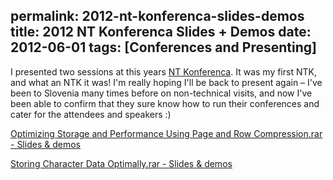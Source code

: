 permalink: 2012-nt-konferenca-slides-demos
title: 2012 NT Konferenca Slides + Demos
date: 2012-06-01
tags: [Conferences and Presenting]
---
I presented two sessions at this years [NT Konferenca](http://www.ntk.si/). It was my first NTK, and what an NTK it was! I'm really hoping I'll be back to present again – I've been to Slovenia many times before on non-technical visits, and now I've been able to confirm that they sure know how to run their conferences and cater for the attendees and speakers :)

<!-- more -->

[Optimizing Storage and Performance Using Page and Row Compression.rar - Slides & demos](2012-05-24-NTK-Optimizing-Storage-and-Performance-Using-Page-and-Row-Compression-60-minutes.rar)

[Storing Character Data Optimally.rar - Slides & demos](2012-05-24-NTK-Storing-Character-Data-Optimally-60-minutes.rar)
